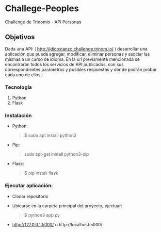 # Challege-Peoples
Challenge de Trinomio - API Personas

## Objetivos
Dada una API: ( http://jdicostanzo.challenge.trinom.io/ ) desarrollar una aplicación que pueda agregar, modificar, eliminar 
personas y asociar las mismas a un curso de idioma.
En la url previamente mencionada se encontrarán todos los servicios de API publicados, con sus correspondientes parámetros y 
posibles respuestas y dónde podrán probar cada uno de ellos.

### Tecnología

1. Python
2. Flask

### Instalación

- Python:
    > $ sudo apt install python3

- Pip:
    > sudo apt-get install python3-pip

- Flask:
    > $ pip install flask

### Ejecutar aplicación:  

- Clonar repositorio

- Ubicarse en la carpeta principal del proyecto, ejectuar:
    >  $ python3 app.py
    
- http://127.0.0.1:5000/ o http://localhost:5000/
